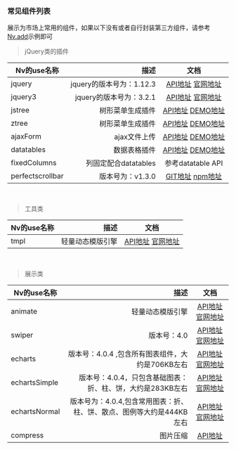 ### 常见组件列表

展示为市场上常用的组件，如果以下没有或者自行封装第三方组件，请参考[Nv.add](//github.com/Nv-js/nv-engine/issues/5)示例即可

> jQuery类的插件

| Nv的use名称     | 描述   |  文档  |
| --------       | -----: | :----:  |
| jquery         | jquery的版本号为：1.12.3  |   [API地址](http://jquery.cuishifeng.cn/) [官网地址](https://www.jquery123.com/)  |
| jquery3        | jquery的版本号为：3.2.1  |   [API地址](http://jquery.cuishifeng.cn/) [官网地址](https://www.jquery123.com/)  |
| jstree         | 树形菜单生成插件  |   [API地址](https://www.jstree.com/api/) [DEMO地址](https://www.jstree.com/demo/)  |
| ztree          | 树形菜单生成插件  |   [API地址](http://www.treejs.cn/v3/demo.php#_101) [DEMO地址](http://www.treejs.cn/v3/api.php)  |
| ajaxForm       | ajax文件上传  |   [API地址](http://jquery.malsup.com/form/#api) [DEMO地址](http://jquery.malsup.com/form/#ajaxForm)  |
| datatables     | 数据表格插件  |   [API地址](http://www.datatables.club/reference/) [DEMO地址](http://www.datatables.club/example/)  |
| fixedColumns   | 列固定配合datatables  |   参考datatable API  |
| perfectscrollbar        | 版本号为：v1.3.0  |   [GIT地址](//github.com/utatti/perfect-scrollbar) [npm地址](https://www.npmjs.com/package/perfect-scrollbar#jquery)  |

<br/>

> 工具类


| Nv的use名称     | 描述   |  文档  |
| --------       | -----: | :----:  |
| tmpl           | 轻量动态模版引擎   |   [API地址](//github.com/blueimp/JavaScript-Templates) [官网地址](https://blueimp.github.io/JavaScript-Templates/)  |

<br/>

> 展示类


| Nv的use名称     | 描述   |  文档  |
| --------       | -----: | :----:  |
| animate        | 轻量动态模版引擎   |   [API地址](//github.com/daneden/animate.css) [官网地址](//daneden.github.io/animate.css/)  |
| swiper        | 版本号：4.0   |   [API地址](https://www.swiper.com.cn/api/index.html) [官网地址](https://www.swiper.com.cn/demo/index.html)  |
| echarts        | 版本号：4.0.4 ,包含所有图表组件，大约是706KB左右    |   [API地址](http://echarts.baidu.com/api.html#echarts) [官网地址](http://echarts.baidu.com/)  |
| echartsSimple        | 版本号：4.0.4，只包含基础图表：折、柱、饼，大约是283KB左右   |   [API地址](http://echarts.baidu.com/api.html#echarts) [官网地址](http://echarts.baidu.com/)  |
| echartsNormal        | 版本号为：4.0.4,包含常用图表：折、柱、饼、散点、图例等大约是444KB左右  |   [API地址](http://echarts.baidu.com/api.html#echarts) [官网地址](http://echarts.baidu.com/)  |
| compress        | 图片压缩  |   [API地址](//github.com/Nv-js/compress) |


